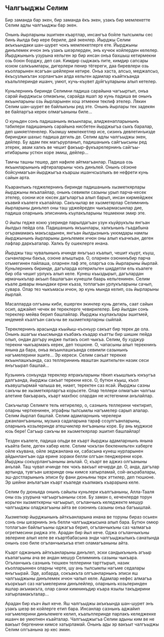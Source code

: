 ## Чалгъыджы Селим

Бир заманда бар экен, бир заманда ёкъ экен, узакъ бир мемлекетте Селим адлы чалгъыджы бар экен.

Онынъ йырларыны эшиткен къартлар, инсангъа бойле тылсымлы сес бинъ йылда бир кере бериле, дей экенлер.
Йырджы Селим акъкъындаки шан-шурет чокъ мемлекетлерге ете.
Йырджыны динълемек ичюн энъ узакъ шеэрлерден, энъ кучюк койлерден келелер.
Йырджынынъ узурына кельген эр бир инсан онъа бахшыш кетирмекни озь боюн борджу, деп сая.
Кимдир сыджакъ пите, кимдир сапсары юзюм салкъымлары, дигерлери пенир тёгереги, даа биревлери озь къолларынен ясагъан шейлерни кетире.
Онъа хаста, алсыз, меджалсыз, ёкъсузлыкътан хорлангъан алда кельген адамлар къайткъанда къальплеринде ишанч, умют, кучь-къувет дуйгъуларыны алып кетелер.

Куньлернинъ биринде Селимни падиша сарайына чагъыртып, онъа сарай йырджысы олмакъны, сарайда яшап эр кунь падиша ве онынъ якъынларыны озь йырларынен хош этмекни теклиф этелер.
Лякин Селим шан-шурет ве байлыкъны ред эте.
Онынъ йырлары тек задекян ве байларгъа керек олмагъаныны биле...

О куньден сонъ падишанынъ якъынлары, алидженапларынынъ табилери падишанынъ сарайына нисбетен йырджыгъа сыкъ баралар, деп шикяетленелер.
Къомшу мемлекетлер исе, сизинъ девлетинъизде биринджи шахыс падиша дегиль де.
Селим адлы чалгъыджы экен, дейлер.
Бу адам пек магърурланып, падишанынъ сайгъысыны ред этерек, авам халкъ ве чешит факъыр-фукъарелернинъ сайгъы-итибарыны устюн коре эмиш, дейлер...

Тамчы ташны тешер, деп нафиле айтмагъанлар.
Падиша озь якъынларынынъ ифтираларыны чокъ динълей.
Онынъ сёзюне бойсунмагъан йырджыгъа къаршы ишанчсызлыкъ ве нефрети кунь сайын арта.

Къаранлыкъ геджелернинъ биринде падишанынъ хызметкярлары йырджыны якъалайлар, онынъ севимли сазыны урып парча-кесек этелер, озюни исе юксек дагъларгъа алып барып, инсан кирмейджек къавий къалеге къапайлар.
Сакъчылар ве хызметярлар Селимнинъ йырларыны динълеп оны таш уджейреден чыкъармасынлар дие, падиша оларнынъ эписининъ къулакъларыны тешмекни эмир эте.

О йылы гедже кокю узеринде парылдагъан узун къуйрукълы янгъан йылдыз пейда ола.
Падишанынъ якъынлары, халкънынъ гъадабына огърамамакъ макъсадынен, янгъан йылдызнынъ укюмдары намлы йырджынынъ йырларыны динълемек ичюн оны алып къачкъан, деген лафлар даркъаталар.
Халкъ бу ошеклерге инана.

Йырджы таш чувалынынъ ичинде янъгъыз къалып, чешит къурт, къуш, сычанларны бакъа, озюне алыштыра.
О, оларнен озюнинъбир парча отьмегинен пайлаша, оларнен лаф эте, оларгъа озь йырларыны йырлай.
Куньлернинъ биринде, дагъларда котерильген шиддетли ель къалеге бир оба чешит урлукъ алып келе.
Кунеш къыздырып, дагълардан ирмачыкълар акъып башлагъан кунешли баарь кельгенинен.
Селим къале дивары янындаки ерни къаза, топлагъан урлукъларыны сачып, сувара.
Олар тез чыкъмасы ичюн, эр кунь мында келип, озь йырларыны йырлай.

Масалларда олгъаны киби, ешерген экинлер кунь дегиль, саат сайын осип, аджайип чечек ве тереклерге чевирилелер.
Бир йылдан сонъ тереклер мейва берип башлайлар.
Йырджы къулакълары эшитмей, индемей къалгъан сакъчы ве хызметкярларны сыйлай.

Тереклернинъ арасында къыйыш-къонъур сакъат бир терек де ола.
Онынъ ашагъы къысмында къабакъ къадар къатты бир шишик пейда олып, ондан догъру индже пытакъ осип чыкъа.
Селим, бу худжур терекни чыкъармакъ керек, деп тюшюне.
О, чапасыны алып терекнинъ янына да бара, онъа якъынлашкъанда севимли сазынынъ нагъмелерини эшите...
Эр кереси.
Селим сакъат терекке якъынлашкъанда, саз теллерининъ яваштан эшитильген назик сеси янъгъырап башлай...

Кузьнинъ сонъунда тереклер япракъларыны тёкип къышлыкъ юкъугъа далгъанда, йырджы сакъат терекни кесе.
О, бутюн къыш, къол къавуштырмай чалыша ве, ниает, теректен саз ясай.
Йырджы сазны сакъчы ве хызметкярларгъа корьсете.
Олар теллери олмагъан чалгъы алетине бакъаракъ, къарт махбюс олардан не истегенини анълайлар.

Сакъчылар Селимге тель кетирелер, о, сазнынъ теллерини чектирип, оларны черткенинен, этрафны тылсымлы нагъмелер сарып алалар.
Селим йырлап башлай.
Селим адамларнынъ черелери джанлангъаныны, музыка садаларына тараф созулгъанларыны, оларнынъ козьлеринде атешчиклер янгъаныны коре.
Бу ань муджизе юзь бере!
Сагъыр сакъчы ве хызметкярлар эшитип башлайлар!

Тезден къалеге, падиша ольди ве къарт йырджы адамларнынъ янына къайта биле, деген хабер келе.
Селим чокътан бекленильген хаберге ойле къувана, ойле эеджанлана ки, сабасына кунеш нурларынен айдынлангъан ода ерине зораки белли олгъан пенджерени коре.
Йырджы сокъурлангъаныны анълай.
О, къарт ве аджиз олгъаныны анълай.
Таш чувал ичинде пек чокъ вакъыт кечирди де.
О, анда, дагълар артында, тувгъан шеэринде оны кимсе хатырламай, сой-акърабалары, эш-достларынынъ эписи бу фани дюньяны терк эттилер, деп тюшюне.
Эр шейни анълагъан къарт къаледе къалмакъ къарарына келе.

Селим бу дюньяда онынъ сайылы куньлери къалгъаныны, Алла-Тааля оны озь узурына чагъыргъаныны сезе.
Бу заман о, кеченлерде торун корьген хызметкярны чагъырып, огъланчыкъ келеджекте мешур чалгъыджы оладжагъыны айта ве озюнинъ сазыны онъа багъышлай.

Хызметкяр йырджынынъ айткъанларына инана ве торуны бираз оськен сонъ оны шеэрнинъ энъ белли чалгъыджысына алып бара.
Бутюн омюр топлагъан байлыгъыны оджагъа берип, огъланчыкъны саз чалмагъа огретмесини риджа эте.
Арадан бир йыл кече.
Оджа огъланчыкъны эвлерине алып келе ве къартбабасына энди чалгъыджылыкъ санатында онынъ озю биле огъланчыкъкъа етип оламагъаныны айта.

Къарт оджанынъ айткъанларыны динълеп, эски сандыкънынъ агъыр къапагъыны ача ве андан мешур Селимнинъ сазыны чыкъара.
Огъланчыкъ сазнынъ тюшкен теллерини тарттырып, назик къолларыннен оларны черте, шу ань тылсымлы нагъме седалары янъгъырай.
Эде, азбарда, сокъакъта олгъанларнынъ эписи яш чалгъыджыны динълемек ичюн чапып келе.
Адамлар нефес алмагъа къоркъып саз нагъмелерини динълейлер, оларнынъ козьлеринден яшлар акъмакъта, олар санки кимнинъдир къара язылы такъдирини хатырламакъталар...

Арадан бир къач йыл кече.
Яш чалгъыджы акъкъында шан-шурет энъ узакъ шеэр ве койлерге етип бара.
Инсанлар сазнынъ аджайип нагъмелерини динълемеге келип, къальплеринде парлакъ келеджекке ишанч ве умютнен къайталар.
Чалгъыджыгъа Селим адыны ким ве не вакъыт бергенини кимсе хатырламай.
Онынъ ады эр вакъыт чалгъыджы Селим олгъанына эр кес эмин.
